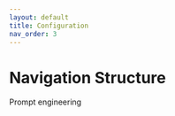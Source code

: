 ```yaml
---
layout: default
title: Configuration
nav_order: 3
---
```


# Navigation Structure

Prompt engineering
